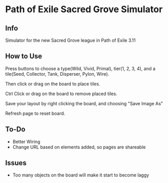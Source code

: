 # Path of Exile Sacred Grove Simulator

## Info
Simulator for the new Sacred Grove league in Path of Exile 3.11

## How to Use
Press buttons to choose a type(Wild, Vivid, Primal), tier(1, 2, 3, 4), and a tile(Seed, Collector, Tank, Disperser, Pylon, Wire).

Then click or drag on the board to place tiles.

Ctrl Click or drag on the board to remove placed tiles.

Save your layout by right clicking the board, and choosing "Save Image As"

Refresh page to reset board.


## To-Do
- Better Wiring
- Change URL based on elements added, so pages are shareable

## Issues
- Too many objects on the board will make it start to become laggy
